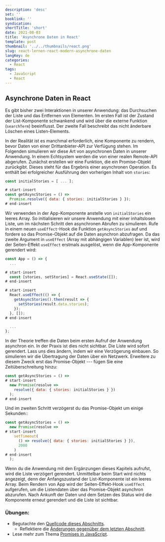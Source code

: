 ```yaml
---
description: 'desc'
set: ''
booklink: ''
syndication:
shortTitle: 'short'
date: 2021-08-03
title: 'Asynchrone Daten in React'
template: post
thumbnail: '../../thumbnails/react.png'
slug: react-lernen-react-modern-asynchrone-daten
langKey: de
categories:
  - React
tags:
  - JavaScript
  - React
---
```


## Asynchrone Daten in React

Es gibt bisher zwei Interaktionen in unserer Anwendung: das Durchsuchen der Liste und das Entfernen von Elementen. Im ersten Fall ist der Zustand der List-Komponente schwankend und wird über die externe Funktion (`searchTerm`) beeinflusst. Der zweite Fall beschreibt das nicht änderbare Löschen eines Listen-Elements.

In der Realität ist es manchmal erforderlich, eine Komponente zu rendern, bevor Daten von einer Drittanbieter-API zur Verfügung stehen. Im Folgenden simulieren wir diese Art von asynchronen Daten in unserer Anwendung. In einem Echtsystem werden die von einer realen Remote-API abgerufen. Zunächst erstellen wir eine Funktion, die ein Promise-Objekt zurückgibt. Dieses steht für das Ergebnis einer asynchronen Operation. Es enthält bei erfolgreicher Ausführung den vorherigen Inhalt von `stories`:

```js
const initialStories = [ ... ];

# start-insert
const getAsyncStories = () =>
  Promise.resolve({ data: { stories: initialStories } });
# end-insert
```

Wir verwenden in der App-Komponente anstelle von `initialStories` ein leeres Array. So initialisieren wir unsere Anwendung mit einer inhaltslosen Liste, um im nächsten Schritt den asynchronen Abrufen zu simulieren. Rufe in einem neuen `useEffect`-Hook die Funktion `getAsyncStories` auf und fordere so das Promise-Objekt auf die Daten asynchron abzufragen. Da das zweite Argument in `useEffect` (Array mit abhängigen Variablen) leer ist, wird der Seiten-Effekt `useEffect` erstmals ausgelöst, wenn die App-Komponente gerendert wird:

```js
const App = () => {
  ...

# start-insert
  const [stories, setStories] = React.useState([]);
# end-insert

# start-insert
  React.useEffect(() => {
    getAsyncStories().then(result => {
      setStories(result.data.stories);
    });
  }, []);
# end-insert

  ...
};
```

In der Theorie treffen die Daten beim ersten Aufruf der Anwendung asynchron ein. In der Praxis ist dies nicht sichtbar. Die Liste wird sofort gerendert. Lass uns dies ändern, indem wir eine Verzögerung einbauen. So simulieren wir die Übertragung der Daten über ein Netzwerk. Erweitere zu diesem Zweck erst das Promise-Objekt --- fügen Sie eine Zeitüberschreitung hinzu:

```js
const getAsyncStories = () =>
# start-insert
  new Promise(resolve =>
    resolve({ data: { stories: initialStories } })
  );
# end-insert
```

Und im zweiten Schritt verzögerst du das Promise-Objekt um einige Sekunden::

```js
const getAsyncStories = () =>
  new Promise(resolve =>
# start-insert
    setTimeout(
      () => resolve({ data: { stories: initialStories } }),
      2000
    )
# end-insert
  );
```

Wenn du die Anwendung mit den Ergänzungen dieses Kapitels aufrufst, wird die Liste verzögert gerendert. Unmittelbar beim Start wird nichts angezeigt, denn der Anfangszustand der List-Komponente ist ein leeres Array. Beim Rendern von App wird der Seiten-Effekt-Hook `useEffect` aufgerufen, um die Listendaten über das Promise-Objekt asynchron abzurufen. Nach Ankunft der Daten und dem Setzen des Status wird die Komponente erneut gerendert und die Liste ist sichtbar.

### Übungen:

* Begutachte den [Quellcode dieses Abschnitts](https://codesandbox.io/s/github/the-road-to-learn-react/hacker-stories/tree/hs/React-Asynchronous-Data).
  * Reflektiere die [Änderungen gegenüber dem letzten Abschnitt](https://github.com/the-road-to-learn-react/hacker-stories/compare/hs/Inline-Handler-in-JSX...hs/React-Asynchronous-Data?expand=1).
* Lese mehr zum Thema [Promises in JavaScript](https://developer.mozilla.org/de/docs/Web/JavaScript/Reference/Global_Objects/Promise).
<img src="https://vg07.met.vgwort.de/na/3a54b1827087419cad296e270cb216ce" width="1" height="1" alt="">
